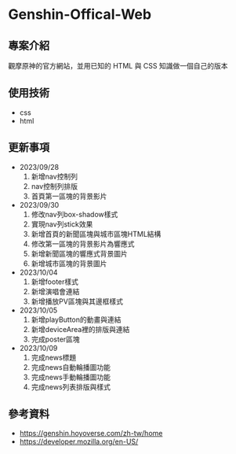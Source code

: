 # Genshin-Offical-Web

## 專案介紹

觀摩原神的官方網站，並用已知的 HTML 與 CSS 知識做一個自己的版本

## 使用技術

* css
* html

## 更新事項

* 2023/09/28
    1. 新增nav控制列
    2. nav控制列排版
    3. 首頁第一區塊的背景影片
* 2023/09/30
    1. 修改nav列box-shadow樣式
    2. 實現nav列stick效果
    3. 新增首頁的新聞區塊與城市區塊HTML結構
    4. 修改第一區塊的背景影片為響應式
    5. 新增新聞區塊的響應式背景圖片
    6. 新增城市區塊的背景圖片
* 2023/10/04
    1. 新增footer樣式
    2. 新增演唱會連結
    3. 新增播放PV區塊與其邊框樣式
* 2023/10/05
    1. 新增playButton的動畫與連結
    2. 新增deviceArea裡的排版與連結
    3. 完成poster區塊
* 2023/10/09
    1. 完成news標題
    2. 完成news自動輪播圖功能
    3. 完成news手動輪播圖功能
    4. 完成news列表排版與樣式
## 參考資料

* https://genshin.hoyoverse.com/zh-tw/home
* https://developer.mozilla.org/en-US/